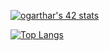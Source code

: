 
[![ogarthar's 42 stats](https://badge42.vercel.app/api/v2/cl1nv9baz017909mr6u6gk50s/stats?cursusId=21&coalitionId=91)](https://github.com/JaeSeoKim/badge42)


[![Top Langs](https://github-readme-stats.vercel.app/api/top-langs/?username=mavmi&layout=compact)](https://github.com/kirikova-k/github-readme-stats)
